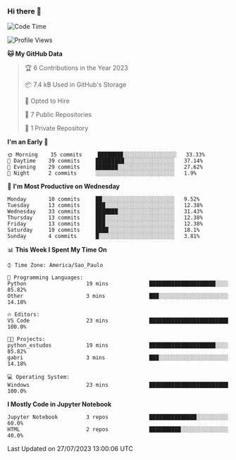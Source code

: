 ### Hi there 👋

<!--
**igabriel-gb/igabriel-gb** is a ✨ _special_ ✨ repository because its `README.md` (this file) appears on your GitHub profile.

Here are some ideas to get you started:

- 🔭 I’m currently working on ...
- 🌱 I’m currently learning ...
- 👯 I’m looking to collaborate on ...
- 🤔 I’m looking for help with ...
- 💬 Ask me about ...
- 📫 How to reach me: ...
- 😄 Pronouns: ...
- ⚡ Fun fact: ...
-->

<!--START_SECTION:waka-->
![Code Time](http://img.shields.io/badge/Code%20Time-170%20hrs%2049%20mins-blue)

![Profile Views](http://img.shields.io/badge/Profile%20Views-0-blue)

**🐱 My GitHub Data** 

> 🏆 6 Contributions in the Year 2023
 > 
> 📦 7.4 kB Used in GitHub's Storage 
 > 
> 💼 Opted to Hire
 > 
> 📜 7 Public Repositories 
 > 
> 🔑 1 Private Repository 
 > 
**I'm an Early 🐤** 

```text
🌞 Morning    35 commits     ████████░░░░░░░░░░░░░░░░░   33.33% 
🌇 Daytime    39 commits     █████████░░░░░░░░░░░░░░░░   37.14% 
🌃 Evening    29 commits     ███████░░░░░░░░░░░░░░░░░░   27.62% 
🌙 Night      2 commits      ░░░░░░░░░░░░░░░░░░░░░░░░░   1.9%

```
📅 **I'm Most Productive on Wednesday** 

```text
Monday       10 commits     ██░░░░░░░░░░░░░░░░░░░░░░░   9.52% 
Tuesday      13 commits     ███░░░░░░░░░░░░░░░░░░░░░░   12.38% 
Wednesday    33 commits     ███████░░░░░░░░░░░░░░░░░░   31.43% 
Thursday     13 commits     ███░░░░░░░░░░░░░░░░░░░░░░   12.38% 
Friday       13 commits     ███░░░░░░░░░░░░░░░░░░░░░░   12.38% 
Saturday     19 commits     ████░░░░░░░░░░░░░░░░░░░░░   18.1% 
Sunday       4 commits      █░░░░░░░░░░░░░░░░░░░░░░░░   3.81%

```


📊 **This Week I Spent My Time On** 

```text
⌚︎ Time Zone: America/Sao_Paulo

💬 Programming Languages: 
Python                   19 mins             █████████████████████░░░░   85.82% 
Other                    3 mins              ███░░░░░░░░░░░░░░░░░░░░░░   14.18%

🔥 Editors: 
VS Code                  23 mins             █████████████████████████   100.0%

🐱‍💻 Projects: 
python_estudos           19 mins             █████████████████████░░░░   85.82% 
gabri                    3 mins              ███░░░░░░░░░░░░░░░░░░░░░░   14.18%

💻 Operating System: 
Windows                  23 mins             █████████████████████████   100.0%

```

**I Mostly Code in Jupyter Notebook** 

```text
Jupyter Notebook         3 repos             ███████████████░░░░░░░░░░   60.0% 
HTML                     2 repos             ██████████░░░░░░░░░░░░░░░   40.0%

```



 Last Updated on 27/07/2023 13:00:06 UTC
<!--END_SECTION:waka-->
